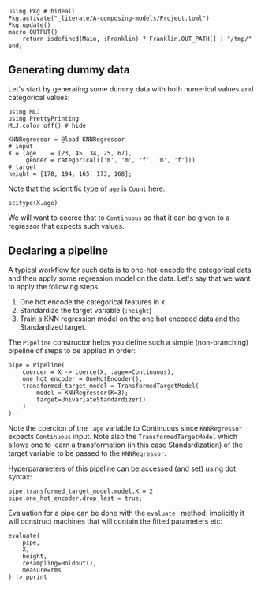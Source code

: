 <!--This file was generated, do not modify it.-->
````julia:ex1
using Pkg # hideall
Pkg.activate("_literate/A-composing-models/Project.toml")
Pkg.update()
macro OUTPUT()
    return isdefined(Main, :Franklin) ? Franklin.OUT_PATH[] : "/tmp/"
end;
````

## Generating dummy data
Let's start by generating some dummy data with both numerical values and categorical values:

````julia:ex2
using MLJ
using PrettyPrinting
MLJ.color_off() # hide

KNNRegressor = @load KNNRegressor
# input
X = (age    = [23, 45, 34, 25, 67],
     gender = categorical(['m', 'm', 'f', 'm', 'f']))
# target
height = [178, 194, 165, 173, 168];
````

Note that the scientific type of `age` is `Count` here:

````julia:ex3
scitype(X.age)
````

We will want to coerce that to `Continuous` so that it can be given to a regressor that expects such values.

## Declaring a pipeline

A typical workflow for such data is to one-hot-encode the categorical data and then apply some regression model on the data.
Let's say that we want to apply the following steps:
1. One hot encode the categorical features in `X`
1. Standardize the target variable (`:height`)
1. Train a KNN regression model on the one hot encoded data and the Standardized target.

The `Pipeline` constructor helps you define such a simple (non-branching) pipeline of steps to be applied in order:

````julia:ex4
pipe = Pipeline(
    coercer = X -> coerce(X, :age=>Continuous),
    one_hot_encoder = OneHotEncoder(),
    transformed_target_model = TransformedTargetModel(
        model = KNNRegressor(K=3);
        target=UnivariateStandardizer()
    )
)
````

Note the coercion of the `:age` variable to Continuous since `KNNRegressor` expects `Continuous` input.
Note also the `TransformedTargetModel` which allows one to learn a transformation (in this case Standardization) of the
target variable to be passed to the `KNNRegressor`.

Hyperparameters of this pipeline can be accessed (and set) using dot syntax:

````julia:ex5
pipe.transformed_target_model.model.K = 2
pipe.one_hot_encoder.drop_last = true;
````

Evaluation for a pipe can be done with the `evaluate!` method; implicitly it will construct machines that will contain the fitted parameters etc:

````julia:ex6
evaluate(
    pipe,
    X,
    height,
    resampling=Holdout(),
    measure=rms
) |> pprint
````

